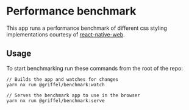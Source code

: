 # Performance benchmark

This app runs a performance benchmark of different css styling implementations courtesy of [react-native-web](https://github.com/necolas/react-native-web/tree/master/packages/benchmarks).

## Usage

To start benchmarking run these commands from the root of the repo:

```
// Builds the app and watches for changes
yarn nx run @griffel/benchmark:watch
```

```
// Serves the benchmark app to use in the browser
yarn nx run @griffel/benchmark:serve
```
